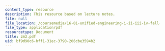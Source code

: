```yaml
---
content_type: resource
description: This resource based on lecture notes.
file: null
file_location: /coursemedia/16-01-unified-engineering-i-ii-iii-iv-fall-2005-spring-2006/bf9d90c6bff131ec3790206cbe3594b2_zm2.pdf
file_type: application/pdf
resourcetype: Document
title: zm2.pdf
uid: bf9d90c6-bff1-31ec-3790-206cbe3594b2
---
```

